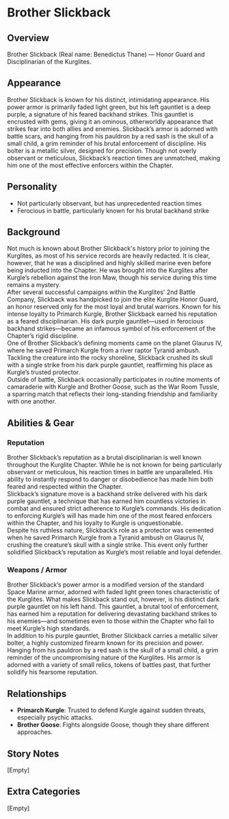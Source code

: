 # Brother Slickback

## Overview
Brother Slickback (Real name: Benedictus Thane) — Honor Guard and Disciplinarian of the Kurglites.  

## Appearance
Brother Slickback is known for his distinct, intimidating appearance. His power armor is primarily faded light green, but his left gauntlet is a deep purple, a signature of his feared backhand strikes. This gauntlet is encrusted with gems, giving it an ominous, otherworldly appearance that strikes fear into both allies and enemies.
Slickback’s armor is adorned with battle scars, and hanging from his pauldron by a red sash is the skull of a small child, a grim reminder of his brutal enforcement of discipline. His bolter is a metallic silver, designed for precision. Though not overly observant or meticulous, Slickback’s reaction times are unmatched, making him one of the most effective enforcers within the Chapter.

## Personality
- Not particularly observant, but has unprecedented reaction times  
- Ferocious in battle, particularly known for his brutal backhand strike  

## Background
Not much is known about Brother Slickback's history prior to joining the Kurglites, as most of his service records are heavily redacted. It is clear, however, that he was a disciplined and highly skilled marine even before being inducted into the Chapter. He was brought into the Kurglites after Kurgle’s rebellion against the Iron Maw, though his service during this time remains a mystery.  
After several successful campaigns within the Kurglites' 2nd Battle Company, Slickback was handpicked to join the elite Kurglite Honor Guard, an honor reserved only for the most loyal and brutal warriors. Known for his intense loyalty to Primarch Kurgle, Brother Slickback earned his reputation as a feared disciplinarian. His dark purple gauntlet—used in ferocious backhand strikes—became an infamous symbol of his enforcement of the Chapter’s rigid discipline.  
One of Brother Slickback’s defining moments came on the planet Glaurus IV, where he saved Primarch Kurgle from a river raptor Tyranid ambush. Tackling the creature into the rocky shoreline, Slickback crushed its skull with a single strike from his dark purple gauntlet, reaffirming his place as Kurgle’s trusted protector.  
Outside of battle, Slickback occasionally participates in routine moments of camaraderie with Kurgle and Brother Goose, such as the War Room Tussle, a sparring match that reflects their long-standing friendship and familiarity with one another.  

## Abilities & Gear
### Reputation
Brother Slickback’s reputation as a brutal disciplinarian is well known throughout the Kurglite Chapter. While he is not known for being particularly observant or meticulous, his reaction times in battle are unparalleled. His ability to instantly respond to danger or disobedience has made him both feared and respected within the Chapter.  
Slickback’s signature move is a backhand strike delivered with his dark purple gauntlet, a technique that has earned him countless victories in combat and ensured strict adherence to Kurgle’s commands. His dedication to enforcing Kurgle’s will has made him one of the most feared enforcers within the Chapter, and his loyalty to Kurgle is unquestionable.  
Despite his ruthless nature, Slickback’s role as a protector was cemented when he saved Primarch Kurgle from a Tyranid ambush on Glaurus IV, crushing the creature’s skull with a single strike. This event only further solidified Slickback’s reputation as Kurgle’s most reliable and loyal defender.  

### Weapons / Armor
Brother Slickback’s power armor is a modified version of the standard Space Marine armor, adorned with faded light green tones characteristic of the Kurglites. What makes Slickback stand out, however, is his distinct dark purple gauntlet on his left hand. This gauntlet, a brutal tool of enforcement, has earned him a reputation for delivering devastating backhand strikes to his enemies—and sometimes even to those within the Chapter who fail to meet Kurgle’s high standards.  
In addition to his purple gauntlet, Brother Slickback carries a metallic silver bolter, a highly customized firearm known for its precision and power. Hanging from his pauldron by a red sash is the skull of a small child, a grim reminder of the uncompromising nature of the Kurglites. His armor is adorned with a variety of small relics, tokens of battles past, that further solidify his fearsome reputation.  

## Relationships
- **Primarch Kurgle**: Trusted to defend Kurgle against sudden threats, especially psychic attacks.  
- **Brother Goose**: Fights alongside Goose, though they share different approaches.  

## Story Notes
[Empty]  

## Extra Categories
[Empty]  
